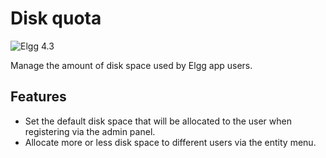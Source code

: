 Disk quota
===================
![Elgg 4.3](https://img.shields.io/badge/Elgg-4.3-green.svg?style=flat-square)

Manage the amount of disk space used by Elgg app users.

## Features

* Set the default disk space that will be allocated to the user when registering via the admin panel.
* Allocate more or less disk space to different users via the entity menu.
